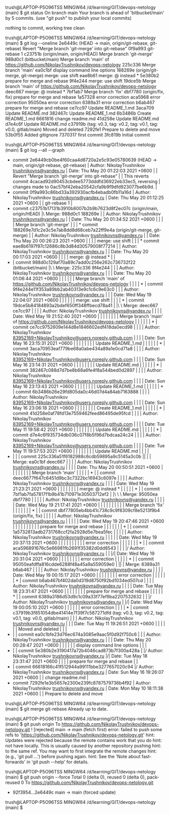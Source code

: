 
trush@LAPTOP-P5O96TSS MINGW64 /d/learning/GIT/devops-netology (main)
$ git status
On branch main
Your branch is ahead of 'bitbucket/main' by 5 commits.
  (use "git push" to publish your local commits)

nothing to commit, working tree clean

trush@LAPTOP-P5O96TSS MINGW64 /d/learning/GIT/devops-netology (main)
$ git log --oneline
2e6449c (HEAD -> main, origin/git-rebase, git-rebase) Revert "Merge branch 'git-merge' into git-rebase"
0f9a993 git-rebase 1
c23751b (origin/main, origin/HEAD) Merge branch 'git-merge'
988d0c1 (bitbucket/main) Merge branch 'main' of https://github.com/NikolayTrushnikov/devops-netology
225c336 Merge branch 'main'
ea0c1bf display command line options
188269e (origin/git-merge, git-merge) merge: use shift
eae8b61 merge: @ instead *
5e380b2 prepare for merge and rebase
9f4e244 merge: use shift
19dce5b Merge branch 'main' of https://github.com/NikolayTrushnikov/devops-netology
deec667 merge: @ instead *
7bf1ab7 Merge branch 'fix'
dbf7780 (origin/fix, fix) prepare for merge and rebase
1a57328 error correction
aca5968 error correction
95050ea error correction
6389a31 error correction
b6ab467 prepare for merge and rebase
ce7cc97 Update README_1.md
3aca709 Update README.md
382467c Update README_1.md
6b3486b Create README_1.md
6661816 change readme.md
41d258e Update README.md
d7e4c6f Update README.md
c37919b (tag: v0.3, tag: v0.2, tag: v0.1, tag: v0.0, gitlab/main) Moved and deleted
7292fe1 Prepare to delete and move
53b0f55 Added gitignore
7370317 first commit
3fc819b Initial commit

trush@LAPTOP-P5O96TSS MINGW64 /d/learning/GIT/devops-netology (main)
$ git log --all --graph
* commit 2e6449cb0be4f60caa4d8720a2e5c93e05780639 (HEAD -> main, origin/git-rebase, git-rebase)
| Author: NikolayTrushnikov <trushnikovns@yandex.ru>
| Date:   Thu May 20 01:22:03 2021 +0600
|
|     Revert "Merge branch 'git-merge' into git-rebase"
|
|     This reverts commit 4cacad92d90453cbdee5773dddfd36922eb33ec5, reversing
|     changes made to 0ac57bf42eba20542cfa9b9f9dfd923077be6b9d.
|
* commit 0f9a993c86bd33a392930acfb4ebadb0fb11a16d
| Author: NikolayTrushnikov <trushnikovns@yandex.ru>
| Date:   Thu May 20 01:12:25 2021 +0600
|
|     git-rebase 1
|
*   commit c23751b17131b3910b8007b2b9b7623d8f2ec07c (origin/main, origin/HEAD)
|\  Merge: 988d0c1 188269e
| | Author: NikolayTrushnikov <trushnikovns@yandex.ru>
| | Date:   Thu May 20 01:34:52 2021 +0600
| |
| |     Merge branch 'git-merge'
| |
| * commit 188269e7d1c2e3c5e7ab8dd8d68ceb7a22ff9e4a (origin/git-merge, git-merge)
| | Author: NikolayTrushnikov <trushnikovns@yandex.ru>
| | Date:   Thu May 20 00:26:23 2021 +0600
| |
| |     merge: use shift
| |
| * commit eae8b6197f97c12686c8b3d84d30579008f77214
| | Author: NikolayTrushnikov <trushnikovns@yandex.ru>
| | Date:   Thu May 20 00:17:03 2021 +0600
| |
| |     merge: @ instead *
| |
* |   commit 988d0c129af70a89c7add0c256e262c736732f22 (bitbucket/main)
|\ \  Merge: 225c336 9f4e244
| | | Author: NikolayTrushnikov <trushnikovns@yandex.ru>
| | | Date:   Thu May 20 01:06:44 2021 +0600
| | |
| | |     Merge branch 'main' of https://github.com/NikolayTrushnikov/devops-netology
| | |
| * | commit 9f4e244e11f353a89bb2ab40313e9c1c6c9e63c0
| | | Author: NikolayTrushnikov <trushnikovns@yandex.ru>
| | | Date:   Wed May 19 22:04:07 2021 +0600
| | |
| | |     merge: use shift
| | |
| * |   commit 19dce5b84184893a2bdef650ff348ffbecd78a41
| |\ \  Merge: deec667 ce7cc97
| | | | Author: NikolayTrushnikov <trushnikovns@yandex.ru>
| | | | Date:   Wed May 19 21:52:40 2021 +0600
| | | |
| | | |     Merge branch 'main' of https://github.com/NikolayTrushnikov/devops-netology
| | | |
| | * | commit ce7cc9752609e144d8e1846602edf418da0ecd98
| | | | Author: NikolayTrushnikov <83952169+NikolayTrushnikov@users.noreply.github.com>
| | | | Date:   Sun May 16 23:15:31 2021 +0600
| | | |
| | | |     Update README_1.md
| | | |
| | * | commit 3aca70953eaf779be68a0abe434a89a1e0cd71a8
| | | | Author: NikolayTrushnikov <83952169+NikolayTrushnikov@users.noreply.github.com>
| | | | Date:   Sun May 16 23:14:31 2021 +0600
| | | |
| | | |     Update README.md
| | | |
| | * | commit 382467c088d7d7be8b68a6fe4f8a544bed0d2897
| | | | Author: NikolayTrushnikov <83952169+NikolayTrushnikov@users.noreply.github.com>
| | | | Date:   Sun May 16 23:13:43 2021 +0600
| | | |
| | | |     Update README_1.md
| | | |
| | * | commit 6b3486b26e29fd805da0c46d07d4a84ab7163888
| | | | Author: NikolayTrushnikov <83952169+NikolayTrushnikov@users.noreply.github.com>
| | | | Date:   Sun May 16 23:06:18 2021 +0600
| | | |
| | | |     Create README_1.md
| | | |
| | * | commit 41d258e0af78fd13e7559462feed86495de95fcd
| | | | Author: NikolayTrushnikov <83952169+NikolayTrushnikov@users.noreply.github.com>
| | | | Date:   Tue May 11 19:58:42 2021 +0600
| | | |
| | | |     Update README.md
| | | |
| | * | commit d7e4c6f935734db036c07f8b5f96d7bdcaa24c24
| | | | Author: NikolayTrushnikov <83952169+NikolayTrushnikov@users.noreply.github.com>
| | | | Date:   Tue May 11 19:57:53 2021 +0600
| | | |
| | | |     Update README.md
| | | |
* | | | commit 225c336a51f6182988c6cdb59895a9c5145a3c0b
|\| | | Merge: ea0c1bf deec667
| | | | Author: NikolayTrushnikov <trushnikovns@yandex.ru>
| | | | Date:   Thu May 20 00:50:51 2021 +0600
| | | |
| | | |     Merge branch 'main'
| | | |
| * | | commit deec6677f647c6451d9bc3c7322bc16943c6097e
| | | | Author: NikolayTrushnikov <trushnikovns@yandex.ru>
| | | | Date:   Wed May 19 21:23:21 2021 +0600
| | | |
| | | |     merge: @ instead *
| | | |
| * | |   commit 7bf1ab7fa57817f1b9b41b710971e30503712ef2
| |\ \ \  Merge: 95050ea dbf7780
| | | | | Author: NikolayTrushnikov <trushnikovns@yandex.ru>
| | | | | Date:   Wed May 19 21:17:41 2021 +0600
| | | | |
| | | | |     Merge branch 'fix'
| | | | |
| | * | | commit dbf77805eb4bb41c738c9c9f8309cf8e5213f9b4 (origin/fix, fix)
| | | | | Author: NikolayTrushnikov <trushnikovns@yandex.ru>
| | | | | Date:   Wed May 19 20:47:46 2021 +0600
| | | | |
| | | | |     prepare for merge and rebase
| | | | |
| | * | | commit 1a5732813adb2731768ccf2fa2928d5e7bea5fec
| | | | | Author: NikolayTrushnikov <trushnikovns@yandex.ru>
| | | | | Date:   Wed May 19 20:37:13 2021 +0600
| | | | |
| | | | |     error correction
| | | | |
| | * | | commit aca596891676c5e66981fb2691f35382d0dd8543
| | | |/  Author: NikolayTrushnikov <trushnikovns@yandex.ru>
| | |/|   Date:   Wed May 19 20:31:04 2021 +0600
| | | |
| | | |       error correction
| | | |
| * | | commit 95050eafdffa816cdde6288f48a45a9a559059e0
| |\| | Merge: 6389a31 b6ab467
| | | | Author: NikolayTrushnikov <trushnikovns@yandex.ru>
| | | | Date:   Wed May 19 00:15:17 2021 +0600
| | | |
| | | |     error correction
| | | |
| | * | commit b6ab467bf402da0d319d8750f92bd1034ed507cd
| | | | Author: NikolayTrushnikov <trushnikovns@yandex.ru>
| | | | Date:   Tue May 18 23:31:47 2021 +0600
| | | |
| | | |     prepare for merge and rebase
| | | |
| * | | commit 6389a3186d53d9c1c09a33f77ef9ba2207532632
| | |/  Author: NikolayTrushnikov <trushnikovns@yandex.ru>
| |/|   Date:   Wed May 19 00:05:10 2021 +0600
| | |
| | |       error correction
| | |
| * | commit c37919b3f851054dbe41414e7f39f7c587271dfd (tag: v0.3, tag: v0.2, tag: v0.1, tag: v0.0, gitlab/main)
| | | Author: NikolayTrushnikov <trushnikovns@yandex.ru>
| | | Date:   Tue May 11 19:26:51 2021 +0600
| | |
| | |     Moved and deleted
| | |
* | | commit ea0c1bfe23d76ec674a3085e9aac5f0d92f750c6
| | | Author: NikolayTrushnikov <trushnikovns@yandex.ru>
| | | Date:   Thu May 20 00:28:47 2021 +0600
| | |
| | |     display command line options
| | |
* | | commit 5e380b2e3190417a72b4046cad873b7f300a428a
| |/  Author: NikolayTrushnikov <trushnikovns@yandex.ru>
|/|   Date:   Tue May 18 23:31:47 2021 +0600
| |
| |       prepare for merge and rebase
| |
* | commit 66618166c41f512944a99111bbe3277657020c94
|/  Author: NikolayTrushnikov <trushnikovns@yandex.ru>
|   Date:   Sun May 16 19:26:07 2021 +0600
|
|       change readme.md
|
* commit 7292fe1e3b5657e2300e239fc8787579736b4f92
| Author: NikolayTrushnikov <trushnikovns@yandex.ru>
| Date:   Mon May 10 18:11:38 2021 +0600
|
|     Prepare to delete and move

trush@LAPTOP-P5O96TSS MINGW64 /d/learning/GIT/devops-netology (main)
$ git merge git-rebase
Already up to date.

trush@LAPTOP-P5O96TSS MINGW64 /d/learning/GIT/devops-netology (main)
$ git push origin
To https://github.com/NikolayTrushnikov/devops-netology.git
 ! [rejected]        main -> main (fetch first)
error: failed to push some refs to 'https://github.com/NikolayTrushnikov/devops-netology.git'
hint: Updates were rejected because the remote contains work that you do
hint: not have locally. This is usually caused by another repository pushing
hint: to the same ref. You may want to first integrate the remote changes
hint: (e.g., 'git pull ...') before pushing again.
hint: See the 'Note about fast-forwards' in 'git push --help' for details.

trush@LAPTOP-P5O96TSS MINGW64 /d/learning/GIT/devops-netology (main)
$ git push origin --force
Total 0 (delta 0), reused 0 (delta 0), pack-reused 0
To https://github.com/NikolayTrushnikov/devops-netology.git
 + 92f3954...2e6449c main -> main (forced update)

trush@LAPTOP-P5O96TSS MINGW64 /d/learning/GIT/devops-netology (main)
$
